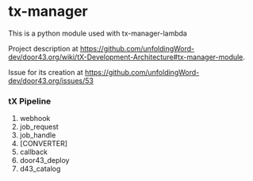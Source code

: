 # tx-manager

This is a python module used with tx-manager-lambda 

Project description at https://github.com/unfoldingWord-dev/door43.org/wiki/tX-Development-Architecture#tx-manager-module.

Issue for its creation at https://github.com/unfoldingWord-dev/door43.org/issues/53

### tX Pipeline

1. webhook
2. job_request
3. job_handle
4. [CONVERTER]
5. callback
6. door43_deploy
7. d43_catalog
